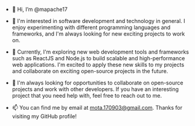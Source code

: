 - 👋 Hi, I’m @mapache17
- 👀 I'm interested in software development and technology in general. I enjoy experimenting with different programming languages and frameworks, and I'm always looking for new exciting projects to work on.

- 🌱 Currently, I'm exploring new web development tools and frameworks such as ReactJS and Node.js to build scalable and high-performance web applications. I'm excited to apply these new skills to my projects and collaborate on exciting open-source projects in the future.

- 💞️ I'm always looking for opportunities to collaborate on open-source projects and work with other developers. If you have an interesting project that you need help with, feel free to reach out to me.

- 📫 You can find me by email at mota.170903@gmail.com. Thanks for visiting my GitHub profile!



<!---
mapache17/mapache17 is a ✨ special ✨ repository because its `README.md` (this file) appears on your GitHub profile.
You can click the Preview link to take a look at your changes.
--->
